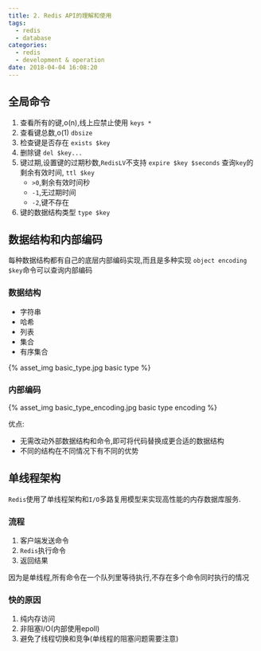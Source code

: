 ```yaml
---
title: 2. Redis API的理解和使用
tags:
  - redis
  - database
categories:
  - redis
  - development & operation
date: 2018-04-04 16:08:20
---
```



## 全局命令

1. 查看所有的键,o(n),线上应禁止使用
`keys *`
2. 查看键总数,o(1)
`dbsize`
3. 检查键是否存在
`exists $key`
4. 删除键
`del $key...`
5. 键过期,设置键的过期秒数,`RedisLV`不支持
`expire $key $seconds`
查询`key`的剩余有效时间,
`ttl $key`
	- `>0`,剩余有效时间秒
	- `-1`,无过期时间
	- `-2`,键不存在
6. 键的数据结构类型
`type $key`

## 数据结构和内部编码

每种数据结构都有自己的底层内部编码实现,而且是多种实现
`object encoding $key`命令可以查询内部编码

### 数据结构

- 字符串
- 哈希
- 列表
- 集合
- 有序集合

{% asset_img basic_type.jpg basic type %}

### 内部编码

{% asset_img basic_type_encoding.jpg basic type encoding %}

优点:
- 无需改动外部数据结构和命令,即可将代码替换成更合适的数据结构
- 不同的结构在不同情况下有不同的优势

## 单线程架构

`Redis`使用了单线程架构和`I/O`多路复用模型来实现高性能的内存数据库服务.

### 流程

1. 客户端发送命令
2. `Redis`执行命令
3. 返回结果

因为是单线程,所有命令在一个队列里等待执行,不存在多个命令同时执行的情况

### 快的原因

1. 纯内存访问
2. 非阻塞I/O(内部使用epoll)
3. 避免了线程切换和竞争(单线程的阻塞问题需要注意)
